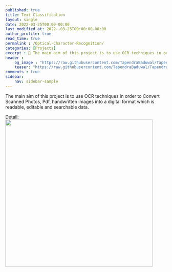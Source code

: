 ```yaml
---
published: true
title: Text Classification
layout: single
date: 2022-03-25T00:00-00:00
last_modified_at: 2022--03-25T00:00:00-00:00
author_profile: true
read_time: true
permalink : /Optical-Character-Recognition/
categories: [Projects]
excerpt : 📝 The main aim of this project is to use OCR techniques in order to Convert Scanned Photos, Pdf, handwritten images into a digital format which is readable, editable and searchable data.
header :
    og_image : "https://raw.githubusercontent.com/TapendraBaduwal/TapendraBaduwal.github.io/master/images/ocr1.png"
    teaser: "https://raw.githubusercontent.com/TapendraBaduwal/TapendraBaduwal.github.io/master/images/ocr.png"
comments : true
sidebar:
    nav: sidebar-sample
---
```


The main aim of this project is to use OCR techniques in order to Convert Scanned Photos, Pdf, handwritten images into a digital format which is readable, editable and searchable data.

Detail:
<a href="https://github.com/TapendraBaduwal/Optical-Character-Recognition"><img src="https://github-link-card.s3.ap-northeast-1.amazonaws.com/TapendraBaduwal/Optical-Character-Recognition.png" width="460px"></a>
